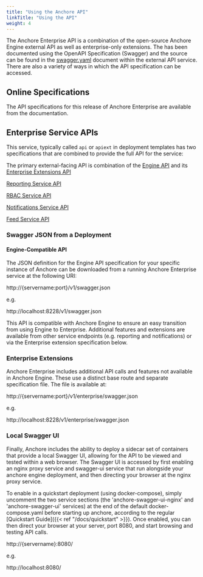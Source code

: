 ```yaml
---
title: "Using the Anchore API"
linkTitle: "Using the API"
weight: 4
---
```


The Anchore Enterprise API is a combination of the open-source Anchore Engine external API as well as enterprise-only extensions. The has been documented using the OpenAPI Specification (Swagger) and the source can be found in the [swagger.yaml](https://github.com/anchore/anchore-engine/blob/master/anchore_engine/services/apiext/swagger/swagger.yaml) document within the external API service.  There are also a variety of ways in which the API specification can be accessed.

## Online Specifications

The API specifications for this release of Anchore Enterprise are available from the documentation.

## Enterprise Service APIs

This service, typically called `api` or `apiext` in deployment templates has two specifications that are combined to provide the full API for the service:

The primary external-facing API is combination of the [Engine API](specs/engine_api.yaml) and its [Enterprise Extensions API](specs/enterprise_api_swagger.yaml)

[Reporting Service API](specs/reports_swagger.yaml)

[RBAC Service API](specs/rbac_manager_swagger.yaml)

[Notifications Service API](specs/notifications_swagger.yaml)

[Feed Service API](specs/feeds_swagger.yaml)


### Swagger JSON from a Deployment

#### Engine-Compatible API

The JSON definition for the Engine API specification for your specific instance of Anchore can be downloaded from a running Anchore Enterprise service at the following URI:

http://{servername:port}/v1/swagger.json

e.g.

http://localhost:8228/v1/swagger.json

This API is compatible with Anchore Engine to ensure an easy transition from using Engine to Enterprise. Additional features and extensions are available from other service endpoints (e.g. reporting and notifications) or via
the Enterprise extension specification below.

### Enterprise Extensions

Anchore Enterprise includes additional API calls and features not available in Anchore Engine. These use a distinct base route and separate specification file. The file is available at:

http://{servername:port}/v1/enterprise/swagger.json

e.g.

http://localhost:8228/v1/enterprise/swagger.json

### Local Swagger UI

Finally, Anchore includes the ability to deploy a sidecar set of containers that provide a local Swagger UI, allowing for the API to be viewed and tested within a web browser. The Swagger UI is accessed by first enabling an nginx proxy service and swagger-ui service that run alongside your anchore engine deployment, and then directing your browser at the nginx proxy service.

To enable in a quickstart deployment (using docker-compose), simply uncomment the two service sections (the 'anchore-swagger-ui-nginx' and 'anchore-swagger-ui' services) at the end of the default docker-compose.yaml before starting up anchore, according to the regular [Quickstart Guide]({{< ref "/docs/quickstart" >}}).  Once enabled, you can then direct your browser at your server, port 8080, and start browsing and testing API calls.

http://{servername}:8080/

e.g.

http://localhost:8080/
